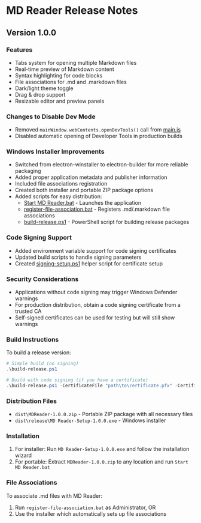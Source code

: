# MD Reader Release Notes

## Version 1.0.0

### Features
- Tabs system for opening multiple Markdown files
- Real-time preview of Markdown content
- Syntax highlighting for code blocks
- File associations for .md and .markdown files
- Dark/light theme toggle
- Drag & drop support
- Resizable editor and preview panels

### Changes to Disable Dev Mode
- Removed `mainWindow.webContents.openDevTools()` call from [main.js](main.js)
- Disabled automatic opening of Developer Tools in production builds

### Windows Installer Improvements
- Switched from electron-winstaller to electron-builder for more reliable packaging
- Added proper application metadata and publisher information
- Included file associations registration
- Created both installer and portable ZIP package options
- Added scripts for easy distribution:
  - [Start MD Reader.bat](Start%20MD%20Reader.bat) - Launches the application
  - [register-file-association.bat](register-file-association.bat) - Registers .md/.markdown file associations
  - [build-release.ps1](build-release.ps1) - PowerShell script for building release packages

### Code Signing Support
- Added environment variable support for code signing certificates
- Updated build scripts to handle signing parameters
- Created [signing-setup.ps1](signing-setup.ps1) helper script for certificate setup

### Security Considerations
- Applications without code signing may trigger Windows Defender warnings
- For production distribution, obtain a code signing certificate from a trusted CA
- Self-signed certificates can be used for testing but will still show warnings

### Build Instructions
To build a release version:

```powershell
# Simple build (no signing)
.\build-release.ps1

# Build with code signing (if you have a certificate)
.\build-release.ps1 -CertificateFile "path\to\certificate.pfx" -CertificatePassword "certificate_password"
```

### Distribution Files
- `dist\MDReader-1.0.0.zip` - Portable ZIP package with all necessary files
- `dist\release\MD Reader-Setup-1.0.0.exe` - Windows installer

### Installation
1. For installer: Run `MD Reader-Setup-1.0.0.exe` and follow the installation wizard
2. For portable: Extract `MDReader-1.0.0.zip` to any location and run `Start MD Reader.bat`

### File Associations
To associate .md files with MD Reader:
1. Run `register-file-association.bat` as Administrator, OR
2. Use the installer which automatically sets up file associations